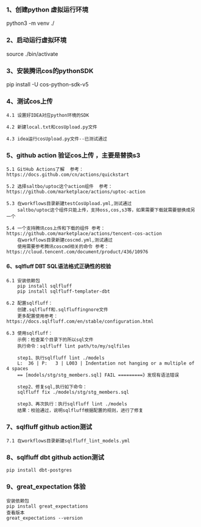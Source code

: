 
### 1、创建python 虚拟运行环境
python3 -m venv ./

### 2、启动运行虚拟环境
source ./bin/activate

### 3、安装腾讯cos的pythonSDK
pip install -U cos-python-sdk-v5

### 4、测试cos上传

    4.1 设置好IDEA对应python环境的SDK

    4.2 新建local.txt和cosUpload.py文件

    4.3 idea运行cosUpload.py文件--已测试通过

### 5、github action 验证cos上传 ，主要是替换s3
    5.1 GitHub Actions了解  参考：https://docs.github.com/cn/actions/quickstart
    
    5.2 选择saltbo/uptoc这个action组件  参考：https://github.com/marketplace/actions/uptoc-action

    5.3 在workflows目录新建testCosUpload.yml,测试通过
        saltbo/uptoc这个组件只能上传，支持oss,cos,s3等，如果需要下载就需要替换成另一个

    5.4 一个支持腾讯cos上传和下载的组件 参考：https://github.com/marketplace/actions/tencent-cos-action
        在workflows目录新建coscmd.yml,测试通过
        使用需要参考腾讯coscmd相关的命令 参考：https://cloud.tencent.com/document/product/436/10976

#### 6、sqlfluff DBT SQL语法格式正确性的校验
    6.1 安装依赖包
        pip install sqlfluff
        pip install sqlfluff-templater-dbt

    6.2 配置sqlfluff：
        创建.sqlfluff和.sqlfluffingnore文件
        更多配置使用参考：https://docs.sqlfluff.com/en/stable/configuration.html

    6.3 使用sqlfluff：
        示例：检查某个目录下的所以sql文件
        执行命令：sqlfluff lint path/to/my/sqlfiles
        
        step1、执行sqlfluff lint ./models
        L:  36 | P:   3 | L003 | Indentation not hanging or a multiple of 4 spaces
        == [models/stg/stg_members.sql] FAIL =========》发现有语法错误
    
        step2、修复sql,执行如下命令：
        sqlfluff fix ./models/stg/stg_members.sql

        step3、再次执行：执行sqlfluff lint ./models   
        结果：校验通过，说明sqlfluff根据配置的规则，进行了修复

### 7、sqlfluff github action测试
    7.1 在workflows目录新建sqlfluff_lint_models.yml
 
### 8、sqlfluff dbt github action测试
    pip install dbt-postgres

### 9、great_expectation 体验
    安装依赖包
    pip install great_expectations
    查看版本
    great_expectations --version
    